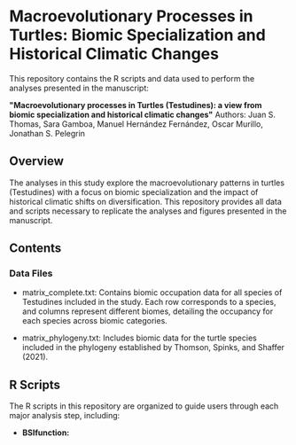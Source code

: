 # Macroevolutionary Processes in Turtles: Biomic Specialization and Historical Climatic Changes #

This repository contains the R scripts and data used to perform the analyses presented in the manuscript:

**"Macroevolutionary processes in Turtles (Testudines): a view from biomic specialization and historical climatic changes"**
Authors: Juan S. Thomas, Sara Gamboa, Manuel Hernández Fernández, Oscar Murillo, Jonathan S. Pelegrin

## Overview ##
The analyses in this study explore the macroevolutionary patterns in turtles (Testudines) with a focus on biomic specialization and the impact of historical climatic shifts on diversification. This repository provides all data and scripts necessary to replicate the analyses and figures presented in the manuscript.

## Contents ##
### Data Files ###
- matrix_complete.txt: Contains biomic occupation data for all species of Testudines included in the study. Each row corresponds to a species, and columns represent different biomes, detailing the occupancy for each species across biomic categories.

- matrix_phylogeny.txt: Includes biomic data for the turtle species included in the phylogeny established by Thomson, Spinks, and Shaffer (2021).

## R Scripts ##
The R scripts in this repository are organized to guide users through each major analysis step, including:

- **BSIfunction:**  
